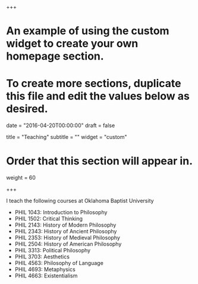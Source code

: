 +++
# An example of using the custom widget to create your own homepage section.
# To create more sections, duplicate this file and edit the values below as desired.

date = "2016-04-20T00:00:00"
draft = false

title = "Teaching"
subtitle = ""
widget = "custom"

# Order that this section will appear in.
weight = 60

+++

I teach the following courses at Oklahoma Baptist University

* PHIL 1043: Introduction to Philosophy
* PHIL 1502: Critical Thinking
* PHIL 2143: History of Modern Philosophy
* PHIL 2343: History of Ancient Philosophy
* PHIL 2353: History of Medieval Philosophy
* PHIL 2504: History of American Philosophy
* PHIL 3313: Political Philosophy
* PHIL 3703: Aesthetics
* PHIL 4563: Philosophy of Language
* PHIL 4693: Metaphysics
* PHIL 4663: Existentialism
